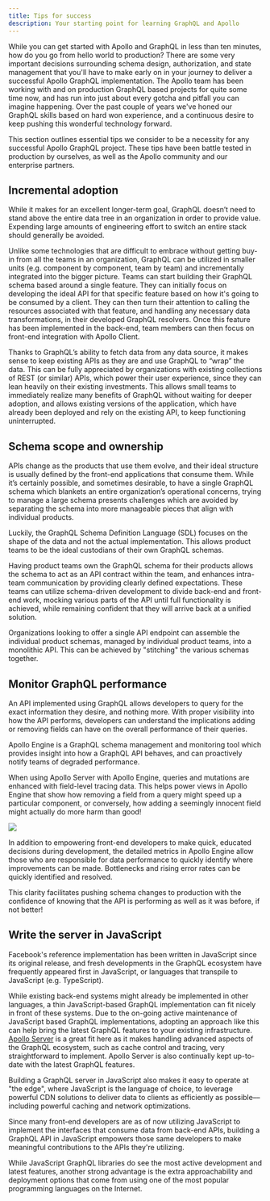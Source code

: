 ```yaml
---
title: Tips for success
description: Your starting point for learning GraphQL and Apollo
---
```


While you can get started with Apollo and GraphQL in less than ten minutes, how do you go from hello world to production? There are some very important decisions surrounding schema design, authorization, and state management that you'll have to make early on in your journey to deliver a successful Apollo GraphQL implementation. The Apollo team has been working with and on production GraphQL based projects for quite some time now, and has run into just about every gotcha and pitfall you can imagine happening. Over the past couple of years we've honed our GraphQL skills based on hard won experience, and a continuous desire to keep pushing this wonderful technology forward.

This section outlines essential tips we consider to be a necessity for any successful Apollo GraphQL project. These tips have been battle tested in production by ourselves, as well as the Apollo community and our enterprise partners.

<h2 id="incremental-adoption">Incremental adoption</h2>

While it makes for an excellent longer-term goal, GraphQL doesn’t need to stand above the entire data tree in an organization in order to provide value. Expending large amounts of engineering effort to switch an entire stack should generally be avoided.

Unlike some technologies that are difficult to embrace without getting buy-in from all the teams in an organization, GraphQL can be utilized in smaller units (e.g. component by component, team by team) and incrementally integrated into the bigger picture. Teams can start building their GraphQL schema based around a single feature. They can initially focus on developing the ideal API for that specific feature based on how it's going to be consumed by a client. They can then turn their attention to calling the resources associated with that feature, and handling any necessary data transformations, in their developed GraphQL resolvers. Once this feature has been implemented in the back-end, team members can then focus on front-end integration with Apollo Client.

Thanks to GraphQL’s ability to fetch data from any data source, it makes sense to keep existing APIs as they are and use GraphQL to “wrap” the data.  This can be fully appreciated by organizations with existing collections of REST (or similar) APIs, which power their user experience, since they can lean heavily on their existing investments.  This allows small teams to immediately realize many benefits of GraphQL without waiting for deeper adoption, and allows existing versions of the application, which have already been deployed and rely on the existing API, to keep functioning uninterrupted.

<h2 id="schema">Schema scope and ownership</h2>

APIs change as the products that use them evolve, and their ideal structure is usually defined by the front-end applications that consume them.  While it’s certainly possible, and sometimes desirable, to have a single GraphQL schema which blankets an entire organization’s operational concerns, trying to manage a large schema presents challenges which are avoided by separating the schema into more manageable pieces that align with individual products.

Luckily, the GraphQL Schema Definition Language (SDL) focuses on the shape of the data and not the actual implementation. This allows product teams to be the ideal custodians of their own GraphQL schemas.

Having product teams own the GraphQL schema for their products allows the schema to act as an API contract within the team, and enhances intra-team communication by providing clearly defined expectations. These teams can utilize schema-driven development to divide back-end and front-end work, mocking various parts of the API until full functionality is achieved, while remaining confident that they will arrive back at a unified solution.

Organizations looking to offer a single API endpoint can assemble the individual product schemas, managed by individual product teams, into a monolithic API. This can be achieved by "stitching" the various schemas together.

<h2 id="performance">Monitor GraphQL performance</h2>

An API implemented using GraphQL allows developers to query for the exact information they desire, and nothing more.  With proper visibility into how the API performs, developers can understand the implications adding or removing fields can have on the overall performance of their queries.

Apollo Engine is a GraphQL schema management and monitoring tool which provides insight into how a GraphQL API behaves, and can proactively notify teams of degraded performance.

When using Apollo Server with Apollo Engine, queries and mutations are enhanced with field-level tracing data. This helps power views in Apollo Engine that show how removing a field from a query might speed up a particular component,  or conversely, how adding a seemingly innocent field might actually do more harm than good!

<img src="../images/tips-apollo-engine-trace.png" />

In addition to empowering front-end developers to make quick, educated decisions during development, the detailed metrics in Apollo Engine allow those who are responsible for data performance to quickly identify where improvements can be made. Bottlenecks and rising error rates can be quickly identified and resolved.

This clarity facilitates pushing schema changes to production with the confidence of knowing that the API is performing as well as it was before, if not better!

<h2 id="javascript">Write the server in JavaScript</h2>

Facebook's reference implementation has been written in JavaScript since its original release, and fresh developments in the GraphQL ecosystem have frequently appeared first in JavaScript, or languages that transpile to JavaScript (e.g. TypeScript).

While existing back-end systems might already be implemented in other languages, a thin JavaScript-based GraphQL implementation can fit nicely in front of these systems. Due to the on-going active maintenance of JavaScript based GraphQL implementations, adopting an approach like this can help bring the latest GraphQL features to your existing infrastructure. [Apollo Server](/docs/apollo-server/v2/) is a great fit here as it makes handling advanced aspects of the GraphQL ecosystem, such as cache control and tracing, very straightforward to implement. Apollo Server is also continually kept up-to-date with the latest GraphQL features.

Building a GraphQL server in JavaScript also makes it easy to operate at "the edge", where JavaScript is the language of choice, to leverage powerful CDN solutions to deliver data to clients as efficiently as possible––including powerful caching and network optimizations.

Since many front-end developers are as of now utilizing JavaScript to implement the interfaces that consume data from back-end APIs, building a GraphQL API in JavaScript empowers those same developers to make meaningful contributions to the APIs they're utilizing.

While JavaScript GraphQL libraries do see the most active development and latest features, another strong advantage is the extra approachability and deployment options that come from using one of the most popular programming languages on the Internet.
